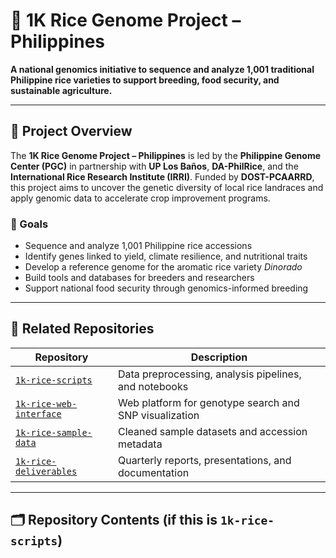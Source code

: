 # 🌾 1K Rice Genome Project – Philippines

**A national genomics initiative to sequence and analyze 1,001 traditional Philippine rice varieties to support breeding, food security, and sustainable agriculture.**

---

## 📘 Project Overview

The **1K Rice Genome Project – Philippines** is led by the **Philippine Genome Center (PGC)** in partnership with **UP Los Baños**, **DA-PhilRice**, and the **International Rice Research Institute (IRRI)**. Funded by **DOST-PCAARRD**, this project aims to uncover the genetic diversity of local rice landraces and apply genomic data to accelerate crop improvement programs.

### 🎯 Goals

- Sequence and analyze 1,001 Philippine rice accessions
- Identify genes linked to yield, climate resilience, and nutritional traits
- Develop a reference genome for the aromatic rice variety *Dinorado*
- Build tools and databases for breeders and researchers
- Support national food security through genomics-informed breeding

---

## 🧰 Related Repositories

| Repository | Description |
|------------|-------------|
| [`1k-rice-scripts`](https://github.com/your-org/1k-rice-scripts) | Data preprocessing, analysis pipelines, and notebooks |
| [`1k-rice-web-interface`](https://github.com/your-org/1k-rice-web-interface) | Web platform for genotype search and SNP visualization |
| [`1k-rice-sample-data`](https://github.com/your-org/1k-rice-sample-data) | Cleaned sample datasets and accession metadata |
| [`1k-rice-deliverables`](https://github.com/your-org/1k-rice-deliverables) | Quarterly reports, presentations, and documentation |

---

## 🗂 Repository Contents (if this is `1k-rice-scripts`)

